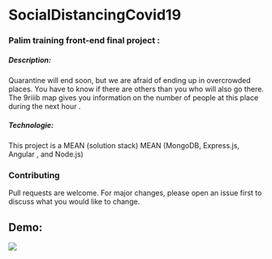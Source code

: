 # SocialDistancingCovid19

### Palim training front-end final project :
##### Description:

Quarantine will end soon, but we are afraid of ending up in overcrowded places. You have to know if there are others than you who will also go there. The 9riiib map gives you information on the number of people at this place during the next hour .

##### Technologie:

 This project is a MEAN (solution stack)
 MEAN (MongoDB, Express.js, Angular , and Node.js)

### Contributing

 Pull requests are welcome. For major changes, please open an issue first to discuss what you would like to change.

## Demo:

![](map-v1/src/assets/img/socialDistancingApp.gif)

